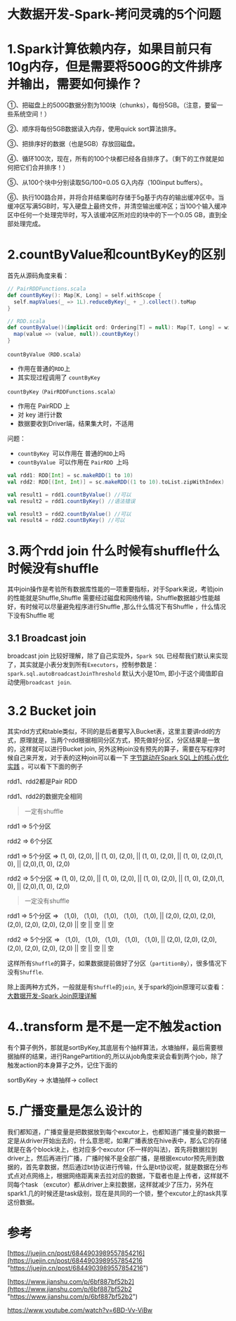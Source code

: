 # 大数据开发-Spark-拷问灵魂的5个问题

# 1.Spark计算依赖内存，如果目前只有10g内存，但是需要将500G的文件排序并输出，需要如何操作？

&#x20;    ①、把磁盘上的500G数据分割为100块（chunks），每份5GB。（注意，要留一些系统空间！）  &#x20;

②、顺序将每份5GB数据读入内存，使用quick sort算法排序。  &#x20;

③、把排序好的数据（也是5GB）存放回磁盘。  &#x20;

④、循环100次，现在，所有的100个块都已经各自排序了。（剩下的工作就是如何把它们合并排序！）  &#x20;

⑤、从100个块中分别读取5G/100=0.05 G入内存（100input buffers）。  &#x20;

⑥、执行100路合并，并将合并结果临时存储于5g基于内存的输出缓冲区中。当缓冲区写满5GB时，写入硬盘上最终文件，并清空输出缓冲区；当100个输入缓冲区中任何一个处理完毕时，写入该缓冲区所对应的块中的下一个0.05 GB，直到全部处理完成。

# 2.countByValue和countByKey的区别

首先从源码角度来看：

```scala
// PairRDDFunctions.scala
def countByKey(): Map[K, Long] = self.withScope {
  self.mapValues(_ => 1L).reduceByKey(_ + _).collect().toMap
}

// RDD.scala
def countByValue()(implicit ord: Ordering[T] = null): Map[T, Long] = withScope {
  map(value => (value, null)).countByKey()
} 
```

`countByValue（RDD.scala）`

-   作用在普通的`RDD`上
-   其实现过程调用了 `countByKey`

`countByKey（PairRDDFunctions.scala）`

-   作用在 PairRDD 上
-   对 key 进行计数
-   数据要收到Driver端，结果集大时，不适用

问题：

-   `countByKey `可以作用在 普通的`RDD`上吗
-   `countByValue `可以作用在 `PairRDD `上吗

```scala
val rdd1: RDD[Int] = sc.makeRDD(1 to 10)
val rdd2: RDD[(Int, Int)] = sc.makeRDD((1 to 10).toList.zipWithIndex)

val result1 = rdd1.countByValue() //可以
val result2 = rdd1.countByKey() //语法错误

val result3 = rdd2.countByValue() //可以
val result4 = rdd2.countByKey() //可以
```

# 3.两个rdd join 什么时候有shuffle什么时候没有shuffle

其中join操作是考验所有数据库性能的一项重要指标，对于Spark来说，考验join的性能就是Shuffle,Shuffle 需要经过磁盘和网络传输，Shuffle数据越少性能越好，有时候可以尽量避免程序进行Shuffle ,那么什么情况下有Shuffle ，什么情况下没有Shuffle 呢

## 3.1 Broadcast join

broadcast join 比较好理解，除了自己实现外，`Spark SQL` 已经帮我们默认来实现了，其实就是小表分发到所有`Executors`，控制参数是：`spark.sql.autoBroadcastJoinThreshold` 默认大小是10m, 即小于这个阈值即自动使用`broadcast join`.

# 3.2 Bucket join

其实rdd方式和table类似，不同的是后者要写入Bucket表，这里主要讲rdd的方式，原理就是，当两个rdd根据相同分区方式，预先做好分区，分区结果是一致的，这样就可以进行Bucket join, 另外这种join没有预先的算子，需要在写程序时候自己来开发，对于表的这种join可以看一下 [字节跳动在Spark SQL上的核心优化实践](https://juejin.cn/post/6844903989557854216 "字节跳动在Spark SQL上的核心优化实践") 。可以看下下面的例子

rdd1、rdd2都是Pair RDD

rdd1、rdd2的数据完全相同

> 一定有shuffle

rdd1 => 5个分区

rdd2 => 6个分区



rdd1 => 5个分区 => (1, 0), (2,0), || (1, 0), (2,0), || (1, 0), (2,0), || (1, 0), (2,0),(1, 0), || (2,0),(1, 0), (2,0)

rdd2 => 5个分区 => (1, 0), (2,0), || (1, 0), (2,0), || (1, 0), (2,0), || (1, 0), (2,0),(1, 0), || (2,0),(1, 0), (2,0)

> 一定没有shuffle



rdd1 => 5个分区 => （1,0), （1,0), （1,0), （1,0), （1,0), || (2,0), (2,0), (2,0), (2,0), (2,0), (2,0), (2,0) || 空 || 空 || 空

rdd2 => 5个分区 => （1,0), （1,0), （1,0), （1,0), （1,0), || (2,0), (2,0), (2,0), (2,0), (2,0), (2,0), (2,0) || 空 || 空 || 空

这样所有`Shuffle`的算子，如果数据提前做好了分区（`partitionBy`），很多情况下没有`Shuffle`.

除上面两种方式外，一般就是有`Shuffle`的`join`, 关于spark的join原理可以查看：[大数据开发-Spark Join原理详解](<大数据开发-Spark Join原理详解_tYc7uVdj1arV952G85EF3U.md> "大数据开发-Spark Join原理详解")

# 4..transform 是不是一定不触发action

有个算子例外，那就是sortByKey,其底层有个抽样算法，水塘抽样，最后需要根据抽样的结果，进行RangePartition的,所以从job角度来说会看到两个job，除了触发action的本身算子之外，记住下面的&#x20;

sortByKey  → 水塘抽样→ collect

# 5.广播变量是怎么设计的

我们都知道，广播变量是把数据放到每个excutor上，也都知道广播变量的数据一定是从driver开始出去的，什么意思呢，如果广播表放在hive表中，那么它的存储就是在各个block块上，也对应多个excutor (不一样的叫法)，首先将数据拉到driver上，然后再进行广播，广播时候不是全部广播，是根据excutor预先用到数据的，首先拿数据，然后通过bt协议进行传输，什么是bt协议呢，就是数据在分布式点对点网络上，根据网络距离来去拉对应的数据，下载者也是上传者，这样就不同每个task （excutor）都从driver上来拉数据，这样就减少了压力，另外在spark1.几的时候还是task级别，现在是共同的一个锁，整个excutor上的task共享这份数据。

# 参考

[https://juejin.cn/post/6844903989557854216](https://juejin.cn/post/6844903989557854216 "https://juejin.cn/post/6844903989557854216")

[https://www.jianshu.com/p/6bf887bf52b2](https://www.jianshu.com/p/6bf887bf52b2 "https://www.jianshu.com/p/6bf887bf52b2")



<https://www.youtube.com/watch?v=6BD-Vv-ViBw>
